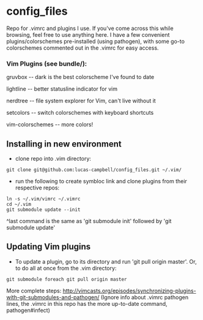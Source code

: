 # config_files
Repo for .vimrc and plugins I use. If you've come across this while browsing, feel free to use anything here. I have a few convenient plugins/colorschemes pre-installed (using pathogen), with some go-to colorschemes commented out in the .vimrc for easy access.

### Vim Plugins (see bundle/): 
gruvbox -- dark is the best colorscheme I've found to date 

lightline -- better statusline indicator for vim 

nerdtree -- file system explorer for Vim, can't live without it 

setcolors -- switch colorschemes with keyboard shortcuts 

vim-colorschemes -- more colors! 

## Installing in new environment
- clone repo into .vim directory:
```
git clone git@github.com:lucas-campbell/config_files.git ~/.vim/
```
- run the following to create symbloc link and clone plugins from their respective repos:
```
ln -s ~/.vim/vimrc ~/.vimrc
cd ~/.vim
git submodule update --init
```
^last command is the same as 'git submodule init' followed by 'git submodule update'

## Updating Vim plugins
- To update a plugin, go to its directory and run 'git pull origin master'. Or, to do all at once from the .vim directory:
```
git submodule foreach git pull origin master
```
More complete steps: 
http://vimcasts.org/episodes/synchronizing-plugins-with-git-submodules-and-pathogen/
(Ignore info about .vimrc pathogen lines, the .vimrc in this repo has the more up-to-date
command, pathogen#infect)
